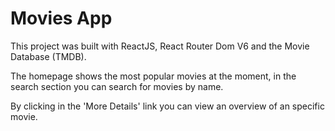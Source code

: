 # Movies App

This project was built with ReactJS, React Router Dom V6 and the Movie Database (TMDB).

The homepage shows the most popular movies at the moment, in the search section you can search for movies by name.

By clicking in the 'More Details' link you can view an overview of an specific movie.
